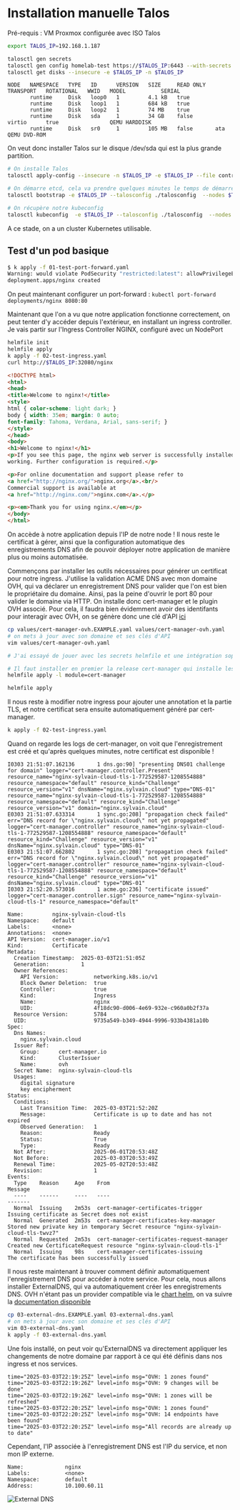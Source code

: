 # Installation manuelle Talos

Pré-requis : VM Proxmox configurée avec ISO Talos

```bash
export TALOS_IP=192.168.1.187

talosctl gen secrets
talosctl gen config homelab-test https://$TALOS_IP:6443 --with-secrets ./secrets.yaml --install-disk /dev/sda --config-patch @talos-patch.yaml --force
talosctl get disks --insecure -e $TALOS_IP -n $TALOS_IP
```

```text
NODE   NAMESPACE   TYPE   ID      VERSION   SIZE     READ ONLY   TRANSPORT   ROTATIONAL   WWID   MODEL           SERIAL
       runtime     Disk   loop0   1         4.1 kB   true
       runtime     Disk   loop1   1         684 kB   true
       runtime     Disk   loop2   1         74 MB    true
       runtime     Disk   sda     1         34 GB    false       virtio      true                QEMU HARDDISK
       runtime     Disk   sr0     1         105 MB   false       ata                             QEMU DVD-ROM
```

On veut donc installer Talos sur le disque /dev/sda qui est la plus grande partition.

```bash
# On installe Talos
talosctl apply-config --insecure -n $TALOS_IP -e $TALOS_IP --file controlplane.yaml

# On démarre etcd, cela va prendre quelques minutes le temps de démarrer tous les composants
talosctl bootstrap -e $TALOS_IP --talosconfig ./talosconfig  --nodes $TALOS_IP

# On récupère notre kubeconfig
talosctl kubeconfig  -e $TALOS_IP --talosconfig ./talosconfig  --nodes $TALOS_IP
```

A ce stade, on a un cluster Kubernetes utilisable.

## Test d'un pod basique

```bash
$ k apply -f 01-test-port-forward.yaml
Warning: would violate PodSecurity "restricted:latest": allowPrivilegeEscalation != false (container "nginx" must set securityContext.allowPrivilegeEscalation=false), unrestricted capabilities (container "nginx" must set securityContext.capabilities.drop=["ALL"]), runAsNonRoot != true (pod or container "nginx" must set securityContext.runAsNonRoot=true), seccompProfile (pod or container "nginx" must set securityContext.seccompProfile.type to "RuntimeDefault" or "Localhost")
deployment.apps/nginx created
```

On peut maintenant configurer un port-forward : `kubectl port-forward deployments/nginx 8080:80`

Maintenant que l'on a vu que notre application fonctionne correctement, on peut tenter d'y accéder depuis l'extérieur, en installant un ingress controller. Je vais partir sur l'Ingress Controller NGINX, configuré avec un NodePort

```bash
helmfile init
helmfile apply
k apply -f 02-test-ingress.yaml
curl http://$TALOS_IP:32080/nginx
```

```html
<!DOCTYPE html>
<html>
<head>
<title>Welcome to nginx!</title>
<style>
html { color-scheme: light dark; }
body { width: 35em; margin: 0 auto;
font-family: Tahoma, Verdana, Arial, sans-serif; }
</style>
</head>
<body>
<h1>Welcome to nginx!</h1>
<p>If you see this page, the nginx web server is successfully installed and
working. Further configuration is required.</p>

<p>For online documentation and support please refer to
<a href="http://nginx.org/">nginx.org</a>.<br/>
Commercial support is available at
<a href="http://nginx.com/">nginx.com</a>.</p>

<p><em>Thank you for using nginx.</em></p>
</body>
</html>
```

On accède à notre application depuis l'IP de notre node ! Il nous reste le certificat à gérer, ainsi que la configuration automatique des enregistrements DNS afin de pouvoir déployer notre application de manière plus ou moins automatisée.

Commençons par installer les outils nécessaires pour générer un certificat pour notre ingress. J'utilise la validation ACME DNS avec mon domaine OVH, qui va déclarer un enregistrement DNS pour valider que l'on est bien le propriétaire du domaine. Ainsi, pas la peine d'ouvrir le port 80 pour valider le domaine via HTTP. On installe donc cert-manager et le plugin OVH associé. Pour cela, il faudra bien évidemment avoir des identifants pour interagir avec OVH, on se génère donc une clé d'API [ici](https://www.ovh.com/auth/api/createToken?GET=/*&POST=/*&PUT=/*&DELETE=/*)

```bash
cp values/cert-manager-ovh.EXAMPLE.yaml values/cert-manager-ovh.yaml
# on mets à jour avec son domaine et ses clés d'API
vim values/cert-manager-ovh.yaml

# J'ai essayé de jouer avec les secrets helmfile et une intégration sops, mais n'arrive pas à merger les values et les secrets correctement, on va donc rester sur un fichier en mode gitignore pour l'instant.

# Il faut installer en premier la release cert-manager qui installe les CRDs utilisés par le deuxième chart.
helmfile apply -l module=cert-manager

helmfile apply

```

Il nous reste à modifier notre ingress pour ajouter une annotation et la partie TLS, et notre certificat sera ensuite automatiquement généré par cert-manager.

```bash
k apply -f 02-test-ingress.yaml
```

Quand on regarde les logs de cert-manager, on voit que l'enregistrement est créé et qu'après quelques minutes, notre certificat est disponible !

```
I0303 21:51:07.162136       1 dns.go:90] "presenting DNS01 challenge for domain" logger="cert-manager.controller.Present" resource_name="nginx-sylvain-cloud-tls-1-772529587-1208554888" resource_namespace="default" resource_kind="Challenge" resource_version="v1" dnsName="nginx.sylvain.cloud" type="DNS-01" resource_name="nginx-sylvain-cloud-tls-1-772529587-1208554888" resource_namespace="default" resource_kind="Challenge" resource_version="v1" domain="nginx.sylvain.cloud"
E0303 21:51:07.633314       1 sync.go:208] "propagation check failed" err="DNS record for \"nginx.sylvain.cloud\" not yet propagated" logger="cert-manager.controller" resource_name="nginx-sylvain-cloud-tls-1-772529587-1208554888" resource_namespace="default" resource_kind="Challenge" resource_version="v1" dnsName="nginx.sylvain.cloud" type="DNS-01"
E0303 21:51:07.662802       1 sync.go:208] "propagation check failed" err="DNS record for \"nginx.sylvain.cloud\" not yet propagated" logger="cert-manager.controller" resource_name="nginx-sylvain-cloud-tls-1-772529587-1208554888" resource_namespace="default" resource_kind="Challenge" resource_version="v1" dnsName="nginx.sylvain.cloud" type="DNS-01"
I0303 21:52:20.573016       1 acme.go:236] "certificate issued" logger="cert-manager.controller.sign" resource_name="nginx-sylvain-cloud-tls-1" resource_namespace="default"
```

```
Name:         nginx-sylvain-cloud-tls
Namespace:    default
Labels:       <none>
Annotations:  <none>
API Version:  cert-manager.io/v1
Kind:         Certificate
Metadata:
  Creation Timestamp:  2025-03-03T21:51:05Z
  Generation:          1
  Owner References:
    API Version:           networking.k8s.io/v1
    Block Owner Deletion:  true
    Controller:            true
    Kind:                  Ingress
    Name:                  nginx
    UID:                   4f18dc90-d006-4e69-932e-c960a0b2f37a
  Resource Version:        5784
  UID:                     9735a549-b349-4944-9996-933b4381a10b
Spec:
  Dns Names:
    nginx.sylvain.cloud
  Issuer Ref:
    Group:      cert-manager.io
    Kind:       ClusterIssuer
    Name:       ovh
  Secret Name:  nginx-sylvain-cloud-tls
  Usages:
    digital signature
    key encipherment
Status:
  Conditions:
    Last Transition Time:  2025-03-03T21:52:20Z
    Message:               Certificate is up to date and has not expired
    Observed Generation:   1
    Reason:                Ready
    Status:                True
    Type:                  Ready
  Not After:               2025-06-01T20:53:48Z
  Not Before:              2025-03-03T20:53:49Z
  Renewal Time:            2025-05-02T20:53:48Z
  Revision:                1
Events:
  Type    Reason     Age    From                                       Message
  ----    ------     ----   ----                                       -------
  Normal  Issuing    2m53s  cert-manager-certificates-trigger          Issuing certificate as Secret does not exist
  Normal  Generated  2m53s  cert-manager-certificates-key-manager      Stored new private key in temporary Secret resource "nginx-sylvain-cloud-tls-twvz7"
  Normal  Requested  2m53s  cert-manager-certificates-request-manager  Created new CertificateRequest resource "nginx-sylvain-cloud-tls-1"
  Normal  Issuing    98s    cert-manager-certificates-issuing          The certificate has been successfully issued
```

Il nous reste maintenant à trouver comment définir automatiquement l'enregistrement DNS pour accéder à notre service. Pour cela, nous allons installer ExternalDNS, qui va automatiquement créer les enregistrements DNS. OVH n'étant pas un provider compatible via le [chart helm](https://github.com/kubernetes-sigs/external-dns/tree/master/charts/external-dns#providers), on va suivre la [documentation disponible](https://github.com/kubernetes-sigs/external-dns/blob/master/docs/tutorials/ovh.md)

```bash
cp 03-external-dns.EXAMPLE.yaml 03-external-dns.yaml
# on mets à jour avec son domaine et ses clés d'API
vim 03-external-dns.yaml
k apply -f 03-external-dns.yaml
```

Une fois installé, on peut voir qu'ExternalDNS va directement appliquer les changements de notre domaine par rapport à ce qui été définis dans nos ingress et nos services.

```
time="2025-03-03T22:19:25Z" level=info msg="OVH: 1 zones found"
time="2025-03-03T22:19:26Z" level=info msg="OVH: 9 changes will be done"
time="2025-03-03T22:19:26Z" level=info msg="OVH: 1 zones will be refreshed"
time="2025-03-03T22:20:25Z" level=info msg="OVH: 1 zones found"
time="2025-03-03T22:20:25Z" level=info msg="OVH: 14 endpoints have been found"
time="2025-03-03T22:20:25Z" level=info msg="All records are already up to date"
```

Cependant, l'IP associée à l'enregistrement DNS est l'IP du service, et non mon IP externe.

```
Name:             nginx
Labels:           <none>
Namespace:        default
Address:          10.100.60.11
```

![External DNS](image.png)
